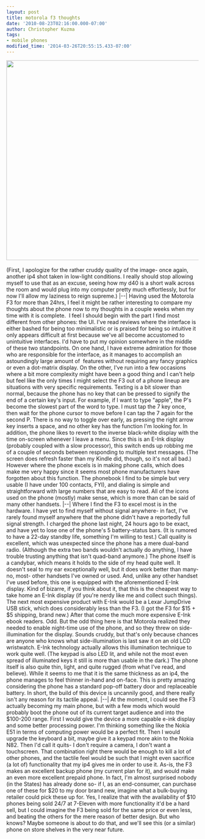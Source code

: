 ```yaml
---
layout: post
title: motorola f3 thoughts
date: '2010-08-23T02:16:00.000-07:00'
author: Christopher Kuzma
tags:
- mobile phones
modified_time: '2014-03-26T20:55:15.433-07:00'
---
```


<a href="http://meinfruhstuck.files.wordpress.com/2010/08/photo8.jpg"><img class="alignnone size-full wp-image-489" title="f3" src="http://meinfruhstuck.files.wordpress.com/2010/08/photo8.jpg" alt="" width="700" height="522" /></a><br/><br/>(First, I apologize for the rather cruddy quality of the image- once again, another ip4 shot taken in low-light conditions. I really should stop allowing myself to use that as an excuse, seeing how my d40 is a short walk across the room and would plug into my computer pretty much effortlessly, but for now I'll allow my laziness to reign supreme.) |--| Having used the Motorola F3 for more than 24hrs, I feel it might be rather interesting to compare my thoughts about the phone now to my thoughts in a couple weeks when my time with it is complete.  I feel I should begin with the part I find most different from other phones: the UI.<a name='more'></a> I've read reviews where the interface is either bashed for being too minimalistic or is praised for being so intuitive it only appears difficult at first because we've all become accustomed to unintuitive interfaces. I'd have to put my opinion somewhere in the middle of these two standpoints. On one hand, I have extreme admiration for those who are responsible for the interface, as it manages to accomplish an astoundingly large amount of  features without requiring any fancy graphics or even a dot-matrix display. On the other, I've run into a few occasions where a bit more complexity might have been a good thing and I can't help but feel like the only times I might select the F3 out of a phone lineup are situations with very specific requirements. Texting is a bit slower than normal, because the phone has no key that can be pressed to signify the end of a certain key's input. For example, if I want to type "apple", the P's become the slowest part of the word to type. I must tap the 7 key once, then wait for the phone cursor to move before I can tap the 7 again for the second P. There is no way to toggle over early, as pressing the right arrow key inserts a space, and no other key has the function I'm looking for. In addition, the phone likes to revert to the inverse black-white display with the time on-screen whenever I leave a menu. Since this is an E-Ink display (probably coupled with a slow processor), this switch ends up robbing me of a couple of seconds between responding to multiple text messages. (The screen does refresh faster than my Kindle did, though, so it's not all bad.) However where the phone excels is in making phone calls, which does make me very happy since it seems most phone manufacturers have forgotten about this function. The phonebook I find to be simple but very usable (I have under 100 contacts, FYI), and dialing is simple and straightforward with large numbers that are easy to read. All of the icons used on the phone (mostly) make sense, which is more than can be said of many other handsets. |--| Where I find the F3 to excel most is in the hardware. I have yet to find myself without signal anywhere- in fact, I've rarely found myself anywhere that the phone didn't have a reportedly full signal strength. I charged the phone last night, 24 hours ago to be exact, and have yet to lose one of the phone's 5 battery-status bars. (It is rumored to have a 22-day standby life, something I'm willing to test.) Call quality is excellent, which was unexpected since the phone has a mere dual-band radio. (Although the extra two bands wouldn't actually do anything, I have trouble trusting anything that isn't quad-band anymore.) The phone itself is a candybar, which means it holds to the side of my head quite well. It doesn't seal to my ear exceptionally well, but it does work better than many- no, most- other handsets I've owned or used. And, unlike any other handset I've used before, this one is equipped with the aforementioned E-Ink display. Kind of bizarre, if you think about it, that this is the cheapest way to take home an E-Ink display (if you're nerdy like me and collect such things). The next most expensive product with E-Ink would be a Lexar JumpDrive USB stick, which does considerably less than the F3. (I got the F3 for $15 + $5 shipping, brand new.) After that come the much more expensive E-Ink ebook readers. Odd. But the odd thing here is that Motorola realized they needed to enable night-time use of the phone, and so they threw on side-illumination for the display. Sounds cruddy, but that's only because chances are anyone who knows what side-illumination is last saw it on an old LCD wristwatch. E-Ink technology actually allows this illumination technique to work quite well. (The keypad is also LED lit, and while not the most even spread of illuminated keys it still is more than usable in the dark.) The phone itself is also quite thin, light, and quite rugged (from what I've read, and believe). While it seems to me that it is the same thickness as an ip4, the phone manages to feel thinner in-hand and on-face. This is pretty amazing considering the phone has a standard pop-off battery door and replaceable battery. In short, the build of this device is uncannily good, and there really isn't any reason for its tactile appeal. |--| At the moment, I could see the F3 actually becoming my main phone, but with a few mods which would probably boot the phone out of its current target audience and into the $100-200 range. First I would give the device a more capable e-ink display and some better processing power. I'm thinking something like the Nokia E51 in terms of computing power would be a perfect fit. Then I would upgrade the keyboard a bit, maybe give it a keypad more akin to the Nokia N82. Then I'd call it quits- I don't require a camera, I don't want a touchscreen. That combination right there would be enough to kill a lot of other phones, and the tactile feel would be such that I might even sacrifice (a lot of) functionality that my ip4 gives me in order to use it. As-is, the F3 makes an excellent backup phone (my current plan for it), and would make an even more excellent prepaid phone. In fact, I'm almost surprised nobody (in the States) has already done so- if I, as an end-consumer, can purchase one of these for $20 to my door brand new, imagine what a bulk-buying retailer could pick these up for. Yes, I realize that with the availability of $10 phones being sold 24/7 at 7-Eleven with more functionality it'd be a hard sell, but I could imagine the F3 being sold for the same price or even less, and beating the others for the mere reason of better design. But who knows? Maybe someone is about to do that, and we'll see this (or a similar) phone on store shelves in the very near future.